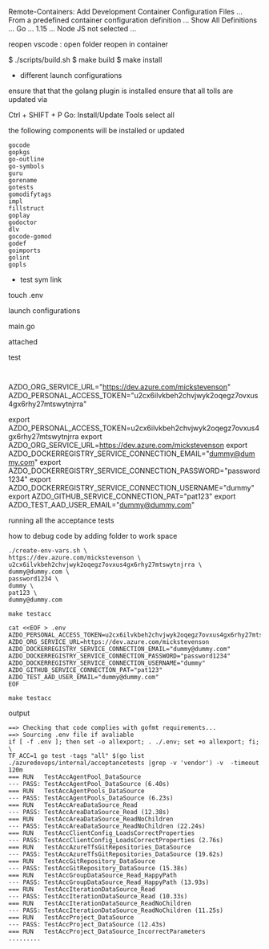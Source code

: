 Remote-Containers: Add Development Container Configuration Files ...
From a predefined container configuration definition ...
Show All Definitions ...
Go ...
1.15 ...
Node JS not selected ...

reopen vscode : open folder
reopen in container

$ ./scripts/build.sh
$ make build
$ make install 


* different launch configurations

ensure that that the golang plugin is installed
ensure that all tolls are updated via

Ctrl + SHIFT + P
Go: Install/Update Tools
select all

the following components will be installed or updated

```
gocode
gopkgs
go-outline
go-symbols
guru
gorename
gotests
gomodifytags
impl
fillstruct
goplay
godoctor
dlv
gocode-gomod
godef
goimports
golint
gopls
```

* test sym link

touch .env



launch configurations

main.go

attached

test
```
```

```
```




AZDO_ORG_SERVICE_URL="https://dev.azure.com/mickstevenson"
AZDO_PERSONAL_ACCESS_TOKEN="u2cx6ilvkbeh2chvjwyk2oqegz7ovxus4gx6rhy27mtswytnjrra"


export AZDO_PERSONAL_ACCESS_TOKEN=u2cx6ilvkbeh2chvjwyk2oqegz7ovxus4gx6rhy27mtswytnjrra
export AZDO_ORG_SERVICE_URL=https://dev.azure.com/mickstevenson
export AZDO_DOCKERREGISTRY_SERVICE_CONNECTION_EMAIL="dummy@dummy.com"
export AZDO_DOCKERREGISTRY_SERVICE_CONNECTION_PASSWORD="password1234"
export AZDO_DOCKERREGISTRY_SERVICE_CONNECTION_USERNAME="dummy"
export AZDO_GITHUB_SERVICE_CONNECTION_PAT="pat123"
export AZDO_TEST_AAD_USER_EMAIL="dummy@dummy.com"


running all the acceptance tests


how to debug code by adding folder to work space

```
./create-env-vars.sh \
https://dev.azure.com/mickstevenson \
u2cx6ilvkbeh2chvjwyk2oqegz7ovxus4gx6rhy27mtswytnjrra \
dummy@dummy.com \
password1234 \
dummy \
pat123 \
dummy@dummy.com

make testacc
```

```
cat <<EOF > .env
AZDO_PERSONAL_ACCESS_TOKEN=u2cx6ilvkbeh2chvjwyk2oqegz7ovxus4gx6rhy27mtswytnjrra
AZDO_ORG_SERVICE_URL=https://dev.azure.com/mickstevenson
AZDO_DOCKERREGISTRY_SERVICE_CONNECTION_EMAIL="dummy@dummy.com"
AZDO_DOCKERREGISTRY_SERVICE_CONNECTION_PASSWORD="password1234"
AZDO_DOCKERREGISTRY_SERVICE_CONNECTION_USERNAME="dummy"
AZDO_GITHUB_SERVICE_CONNECTION_PAT="pat123"
AZDO_TEST_AAD_USER_EMAIL="dummy@dummy.com"
EOF

make testacc
```



output

```
==> Checking that code complies with gofmt requirements...
==> Sourcing .env file if avaliable
if [ -f .env ]; then set -o allexport; . ./.env; set +o allexport; fi; \
TF_ACC=1 go test -tags "all" $(go list ./azuredevops/internal/acceptancetests |grep -v 'vendor') -v  -timeout 120m
=== RUN   TestAccAgentPool_DataSource
--- PASS: TestAccAgentPool_DataSource (6.40s)
=== RUN   TestAccAgentPools_DataSource
--- PASS: TestAccAgentPools_DataSource (6.23s)
=== RUN   TestAccAreaDataSource_Read
--- PASS: TestAccAreaDataSource_Read (12.38s)
=== RUN   TestAccAreaDataSource_ReadNoChildren
--- PASS: TestAccAreaDataSource_ReadNoChildren (22.24s)
=== RUN   TestAccClientConfig_LoadsCorrectProperties
--- PASS: TestAccClientConfig_LoadsCorrectProperties (2.76s)
=== RUN   TestAccAzureTfsGitRepositories_DataSource
--- PASS: TestAccAzureTfsGitRepositories_DataSource (19.62s)
=== RUN   TestAccGitRepository_DataSource
--- PASS: TestAccGitRepository_DataSource (15.38s)
=== RUN   TestAccGroupDataSource_Read_HappyPath
--- PASS: TestAccGroupDataSource_Read_HappyPath (13.93s)
=== RUN   TestAccIterationDataSource_Read
--- PASS: TestAccIterationDataSource_Read (10.33s)
=== RUN   TestAccIterationDataSource_ReadNoChildren
--- PASS: TestAccIterationDataSource_ReadNoChildren (11.25s)
=== RUN   TestAccProject_DataSource
--- PASS: TestAccProject_DataSource (12.43s)
=== RUN   TestAccProject_DataSource_IncorrectParameters
.........
```